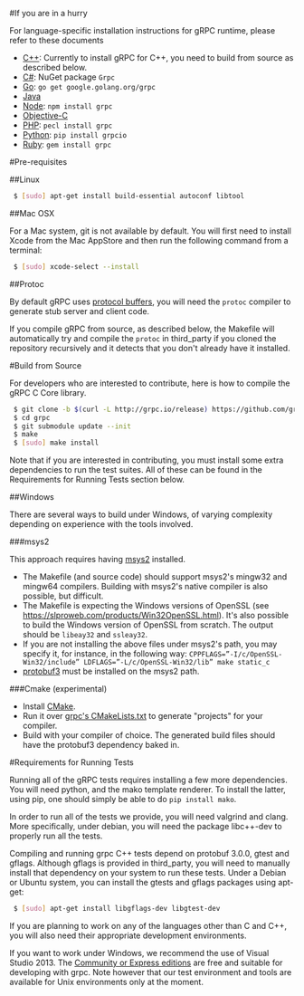 #If you are in a hurry

For language-specific installation instructions for gRPC runtime, please
refer to these documents

 * [C++](examples/cpp): Currently to install gRPC for C++, you need to build from source as described below.
 * [C#](src/csharp): NuGet package `Grpc`
 * [Go](https://github.com/grpc/grpc-go): `go get google.golang.org/grpc`
 * [Java](https://github.com/grpc/grpc-java)
 * [Node](src/node): `npm install grpc`
 * [Objective-C](src/objective-c)
 * [PHP](src/php): `pecl install grpc`
 * [Python](src/python/grpcio): `pip install grpcio`
 * [Ruby](src/ruby): `gem install grpc`


#Pre-requisites

##Linux

```sh
 $ [sudo] apt-get install build-essential autoconf libtool
```

##Mac OSX

For a Mac system, git is not available by default. You will first need to
install Xcode from the Mac AppStore and then run the following command from a
terminal:

```sh
 $ [sudo] xcode-select --install
```

##Protoc

By default gRPC uses [protocol buffers](https://github.com/google/protobuf),
you will need the `protoc` compiler to generate stub server and client code.

If you compile gRPC from source, as described below, the Makefile will
automatically try and compile the `protoc` in third_party if you cloned the
repository recursively and it detects that you don't already have it
installed.


#Build from Source

For developers who are interested to contribute, here is how to compile the
gRPC C Core library.

```sh
 $ git clone -b $(curl -L http://grpc.io/release) https://github.com/grpc/grpc
 $ cd grpc
 $ git submodule update --init
 $ make
 $ [sudo] make install
```

Note that if you are interested in contributing, you must install some extra
dependencies to run the test suites. All of these can be found in the Requirements 
for Running Tests section below.

##Windows

There are several ways to build under Windows, of varying complexity depending
on experience with the tools involved.

<!--
###Visual Studio

Versions 2013 and 2015 are both supported. You can use [their respective
community
editions](https://www.visualstudio.com/en-us/downloads/download-visual-studio-vs.aspx).

Building the C Core:
- Open [grpc.sln](https://github.com/grpc/grpc/blob/master/vsprojects/grpc.sln).
- Select your build target.
- Build the `grpc` project.

Building the C++ runtime:
- You need [CMake](https://cmake.org/) on your path to build protobuf (see below
  for building using solely CMake).
- Run `vsprojects/build_protos.bat` (needs `cmake.exe` in your path).
- Open [buildtests_cxx.sln]()
- Select your build target.
- build the `grpc++` project.
-->

###msys2

This approach requires having [msys2](https://msys2.github.io/) installed.

- The Makefile (and source code) should support msys2's mingw32 and mingw64
  compilers. Building with msys2's native compiler is also possible, but
  difficult.
- The Makefile is expecting the Windows versions of OpenSSL (see
  https://slproweb.com/products/Win32OpenSSL.html). It's also possible to build
  the Windows version of OpenSSL from scratch. The output should be `libeay32`
  and `ssleay32`.
- If you are not installing the above files under msys2's path, you may specify
  it, for instance, in the following way:
  ```CPPFLAGS=”-I/c/OpenSSL-Win32/include” LDFLAGS=”-L/c/OpenSSL-Win32/lib” make static_c```
- [protobuf3](https://github.com/google/protobuf/blob/master/src/README.md#c-installation---windows)
  must be installed on the msys2 path.

###Cmake (experimental)

- Install [CMake](https://cmake.org/download/).
- Run it over [grpc's
  CMakeLists.txt](https://github.com/grpc/grpc/blob/master/CMakeLists.txt) to
  generate "projects" for your compiler.
- Build with your compiler of choice. The generated build files should have the
  protobuf3 dependency baked in.
  
#Requirements for Running Tests

Running all of the gRPC tests requires installing a few more dependencies. You will
need python, and the mako template renderer. To install the latter, using pip, one
should simply be able to do `pip install mako`.

In order to run all of the tests we provide, you will need valgrind and clang.
More specifically, under debian, you will need the package libc++-dev to
properly run all the tests.

Compiling and running grpc C++ tests depend on protobuf 3.0.0, gtest and gflags.
Although gflags is provided in third_party, you will need to manually install
that dependency on your system to run these tests. Under a Debian or Ubuntu
system, you can install the gtests and gflags packages using apt-get:

```sh
 $ [sudo] apt-get install libgflags-dev libgtest-dev
```

If you are planning to work on any of the languages other than C and C++, you
will also need their appropriate development environments.

If you want to work under Windows, we recommend the use of Visual Studio 2013.
The [Community or Express editions](http://www.visualstudio.com/en-us/downloads/download-visual-studio-vs.aspx)
are free and suitable for developing with grpc. Note however that our test
environment and tools are available for Unix environments only at the moment.
